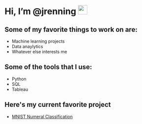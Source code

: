 
# Hi, I’m @jrenning <img src="https://raw.githubusercontent.com/MartinHeinz/MartinHeinz/master/wave.gif" width="30px">


## Some of my favorite things to work on are:
  - Machine learning projects 
  - Data anaylytics 
  - Whatever else interests me

## Some of the tools that I use:
  - Python 
  - SQL
  - Tableau

## Here's my current favorite project 
- [MNIST Numeral Classification](https://github.com/jrenning/MNISTdataset_classification)






